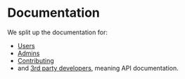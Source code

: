 # Documentation

We split up the documentation for:

- [Users](02-user/README.md)
- [Admins](03-admin/README.md)
- [Contributing](04-contributing/README.md)
- and [3rd party developers](05-3rd_party_developer/README.md), meaning API documentation.
